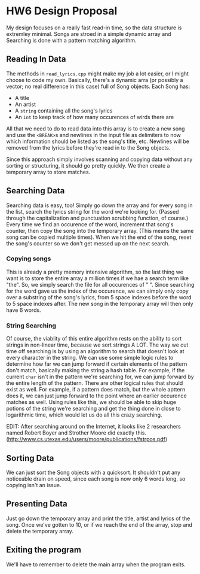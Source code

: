 # HW6 Design Proposal

My design focuses on a really fast read-in time, so the data structure is extremley minimal. Songs are stroed in a simple dynamic array and Searching is done with a pattern matching algorithm.

## Reading In Data

The methods in `read_lyrics.cpp` might make my job a lot easier, or I might choose to code my own. Basically, there's a dynamic arra (pr possibly a vector; no real difference in this case) full of Song objects. Each Song has:

* A title
* An artist
* A `string` containing all the song's lyrics
* An `int` to keep track of how many occurences of wirds there are

All that we need to do to read data into this array is to create a new song and use the `<BREAK>`s and newlines in the input file as delimiters to now which information should be listed as the song's title, etc. Newlines will be removed from the lyrics before they're read in to the Song objects.

Since this approach simply involves scanning and copying data without any sorting or structuring, it should go pretty quickly. We then create a temporary array to store matches.

## Searching Data

Searching data is easy, too! Simply go down the array and for every song in the list, search the lyrics string for the word we're looking for. (Passed through the capitalization and punctuation scrubbing function, of course.) Every time we find an occurence of the word, increment that song's counter, then copy the song into the temporary array. (This means the same song can be copied multiple times). When we hit the end of the song, reset the song's counter so we don't get messed up on the next search.

### Copying songs

This is already a pretty memory intensive algorithm, so the last thing we want is to store the entire array a million times if we hae a search term like "the". So, we simply search the file for all occurences of " ". Since searching for the word gave us the index of the occurence, we can simply only copy over a substring of the song's lyrics, from 5 space indexes before the word to 5 space indexes after. The new song in the temporary array will then only have 6 words.

### String Searching

Of course, the viablity of this entire algorithm rests on the ability to sort strings in non-linear time, because we sort strings A LOT. The way we cut time off searching is by using an algorithm to search that doesn't look at every character in the string. We can use some simple logic rules to determine how far we can jump forward if certain elements of the pattern don't match, basically making the string a hash table. For example, if the current `char` isn't in the pattern we're searching for, we can jump forward by the entire length of the pattern. There are other logical rules that should exist as well. For example, if a pattern does match, but the whole apttern does it, we can just jump forward to the point where an earlier occurence matches as well. Using rules like this, we should be able to skip huge potions of the string we're searching and get the thing done in close to logarithmic time, which would let us do all this crazy searching.

EDIT: After searching around on the Internet, it looks like 2 researchers named Robert Boyer and Strother Moore did exactly this. (http://www.cs.utexas.edu/users/moore/publications/fstrpos.pdf)

## Sorting Data

We can just sort the Song objects with a quicksort. It shouldn't put any noticeable drain on speed, since each song is now only 6 words long, so copying isn't an issue.

## Presenting Data

Just go down the temporary array and print the title, artist and lyrics of the song. Once we've gotten to 10, or if we reach the end of the array, stop and delete the temporary array.

## Exiting the program

We'll have to remember to delete the main array when the program exits.
